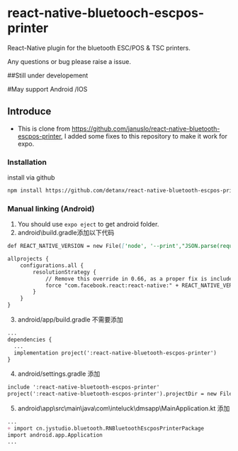 # react-native-bluetooch-escpos-printer

React-Native plugin for the bluetooth ESC/POS & TSC printers.

Any questions or bug please raise a issue.

##Still under developement

#May support Android /IOS

## Introduce
- This is clone from https://github.com/januslo/react-native-bluetooth-escpos-printer, I added some fixes to this repository to make it work for expo.

### Installation
install via github
```bash
npm install https://github.com/detanx/react-native-bluetooth-escpos-printer.git --save
```
### Manual linking (Android)
1. You should use `expo eject` to get android folder.
2. android\build.gradle添加以下代码
```md
def REACT_NATIVE_VERSION = new File(['node', '--print',"JSON.parse(require('fs').readFileSync(require.resolve('react-native/package.json'), 'utf-8')).version"].execute(null, rootDir).text.trim())

allprojects {
    configurations.all {
        resolutionStrategy {
            // Remove this override in 0.66, as a proper fix is included in react-native itself.
            force "com.facebook.react:react-native:" + REACT_NATIVE_VERSION
        }
    }
}
```
3. android/app/build.gradle 不需要添加
```md
...
dependencies {
  ...
  implementation project(':react-native-bluetooth-escpos-printer')
}
```
4. android/settings.gradle 添加
```md
include ':react-native-bluetooth-escpos-printer'
project(':react-native-bluetooth-escpos-printer').projectDir = new File(rootProject.projectDir, '../node_modules/react-native-bluetooth-escpos-printer/android')
```
5. android\app\src\main\java\com\inteluck\dmsapp\MainApplication.kt 添加
```md
...
+ import cn.jystudio.bluetooth.RNBluetoothEscposPrinterPackage
import android.app.Application
...